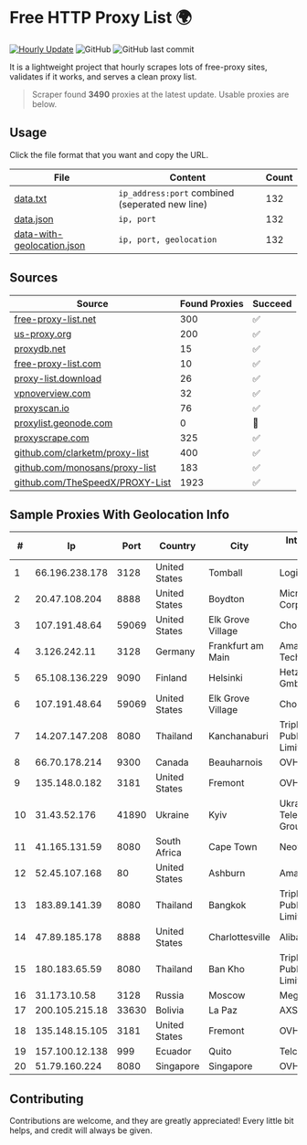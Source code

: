 
# Free HTTP Proxy List 🌍

[![Hourly Update](https://github.com/mertguvencli/http-proxy-list/actions/workflows/main.yml/badge.svg?branch=main)](https://github.com/mertguvencli/http-proxy-list/actions/workflows/main.yml)
![GitHub](https://img.shields.io/github/license/mertguvencli/http-proxy-list)
![GitHub last commit](https://img.shields.io/github/last-commit/mertguvencli/http-proxy-list)

It is a lightweight project that hourly scrapes lots of free-proxy sites, validates if it works, and serves a clean proxy list.


> Scraper found **3490** proxies at the latest update. Usable proxies are below.

## Usage

Click the file format that you want and copy the URL.


|File|Content|Count|
|----|-------|-----|
|[data.txt](https://raw.githubusercontent.com/mertguvencli/http-proxy-list/main/proxy-list/data.txt)|`ip_address:port` combined (seperated new line)|132|
|[data.json](https://raw.githubusercontent.com/mertguvencli/http-proxy-list/main/proxy-list/data.json)|`ip, port`|132|
|[data-with-geolocation.json](https://raw.githubusercontent.com/mertguvencli/http-proxy-list/main/proxy-list/data-with-geolocation.json)|`ip, port, geolocation`|132|

## Sources

|Source|Found Proxies|Succeed|
|------|-------------|-------|
|[free-proxy-list.net](https://free-proxy-list.net)|300|✅|
|[us-proxy.org](https://www.us-proxy.org)|200|✅|
|[proxydb.net](http://proxydb.net)|15|✅|
|[free-proxy-list.com](https://free-proxy-list.com/?page=&port=&type%5B%5D=http&type%5B%5D=https&up_time=0&search=Search)|10|✅|
|[proxy-list.download](https://www.proxy-list.download/HTTP)|26|✅|
|[vpnoverview.com](https://vpnoverview.com/privacy/anonymous-browsing/free-proxy-servers)|32|✅|
|[proxyscan.io](https://www.proxyscan.io)|76|✅|
|[proxylist.geonode.com](https://proxylist.geonode.com/api/proxy-list?limit=300&page=1&sort_by=lastChecked&sort_type=desc&protocols=http,https)|0|🚫|
|[proxyscrape.com](https://api.proxyscrape.com/v2/?request=displayproxies&protocol=http&timeout=10000&country=all&ssl=all&anonymity=all)|325|✅|
|[github.com/clarketm/proxy-list](https://raw.githubusercontent.com/clarketm/proxy-list/master/proxy-list-raw.txt)|400|✅|
|[github.com/monosans/proxy-list](https://raw.githubusercontent.com/monosans/proxy-list/main/proxies/http.txt)|183|✅|
|[github.com/TheSpeedX/PROXY-List](https://raw.githubusercontent.com/TheSpeedX/PROXY-List/master/http.txt)|1923|✅|


## Sample Proxies With Geolocation Info

|#|Ip|Port|Country|City|Internet Service Provider|
|-|--|----|-------|----|-------------------------|
|1|66.196.238.178|3128|United States|Tomball|Logix|
|2|20.47.108.204|8888|United States|Boydton|Microsoft Corporation|
|3|107.191.48.64|59069|United States|Elk Grove Village|Choopa|
|4|3.126.242.11|3128|Germany|Frankfurt am Main|Amazon Technologies Inc.|
|5|65.108.136.229|9090|Finland|Helsinki|Hetzner Online GmbH|
|6|107.191.48.64|59069|United States|Elk Grove Village|Choopa|
|7|14.207.147.208|8080|Thailand|Kanchanaburi|Triple T Broadband Public Company Limited|
|8|66.70.178.214|9300|Canada|Beauharnois|OVH SAS|
|9|135.148.0.182|3181|United States|Fremont|OVH US LLC|
|10|31.43.52.176|41890|Ukraine|Kyiv|Ukrainian Telecommunication Group LLC|
|11|41.165.131.59|8080|South Africa|Cape Town|Neotel WCape|
|12|52.45.107.168|80|United States|Ashburn|Amazon.com, Inc.|
|13|183.89.141.39|8080|Thailand|Bangkok|Triple T Broadband Public Company Limited|
|14|47.89.185.178|8888|United States|Charlottesville|Alibaba.com LLC|
|15|180.183.65.59|8080|Thailand|Ban Kho|Triple T Broadband Public Company Limited|
|16|31.173.10.58|3128|Russia|Moscow|MegaFon|
|17|200.105.215.18|33630|Bolivia|La Paz|AXS Bolivia S. A.|
|18|135.148.15.105|3181|United States|Fremont|OVH US LLC|
|19|157.100.12.138|999|Ecuador|Quito|Telconet S.A|
|20|51.79.160.224|8080|Singapore|Singapore|OVH SAS|



## Contributing

Contributions are welcome, and they are greatly appreciated! Every
little bit helps, and credit will always be given.

